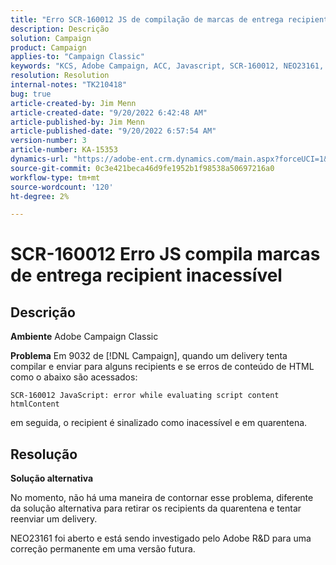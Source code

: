 ```yaml
---
title: "Erro SCR-160012 JS de compilação de marcas de entrega recipient inacessível"
description: Descrição
solution: Campaign
product: Campaign
applies-to: "Campaign Classic"
keywords: "KCS, Adobe Campaign, ACC, Javascript, SCR-160012, NEO23161, Adobe Campaign Classic, erro, compilação de delivery para recipients, recipient marcado como inacessível"
resolution: Resolution
internal-notes: "TK210418"
bug: true
article-created-by: Jim Menn
article-created-date: "9/20/2022 6:42:48 AM"
article-published-by: Jim Menn
article-published-date: "9/20/2022 6:57:54 AM"
version-number: 3
article-number: KA-15353
dynamics-url: "https://adobe-ent.crm.dynamics.com/main.aspx?forceUCI=1&pagetype=entityrecord&etn=knowledgearticle&id=08277d6e-af38-ed11-9db1-0022480866ad"
source-git-commit: 0c3e421beca46d9fe1952b1f98538a50697216a0
workflow-type: tm+mt
source-wordcount: '120'
ht-degree: 2%

---
```


# SCR-160012 Erro JS compila marcas de entrega recipient inacessível

## Descrição


<b>Ambiente</b>
Adobe Campaign Classic

<b>Problema</b>
Em 9032 de [!DNL Campaign], quando um delivery tenta compilar e enviar para alguns recipients e se erros de conteúdo de HTML como o abaixo são acessados:


```
SCR-160012 JavaScript: error while evaluating script content htmlContent
```


em seguida, o recipient é sinalizado como inacessível e em quarentena.


## Resolução


<b>Solução alternativa</b>

No momento, não há uma maneira de contornar esse problema, diferente da solução alternativa para retirar os recipients da quarentena e tentar reenviar um delivery.

NEO23161 foi aberto e está sendo investigado pelo Adobe R&amp;D para uma correção permanente em uma versão futura.
